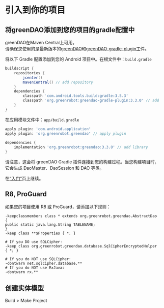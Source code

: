 # 引入到你的项目

## 将greenDAO添加到您的项目的gradle配置中

greenDAO在Maven Central上可用。  
请确保您使用的是最新版本的[greenDAO](https://search.maven.org/search?q=g:org.greenrobot%20AND%20a:greendao)和[greenDAO-gradle-plugin](https://search.maven.org/search?q=g:org.greenrobot%20AND%20a:greendao-gradle-plugin)工件。

将以下 Gradle 配置添加到您的 Android 项目中。在根文件中：`build.gradle`

```groovy
buildscript {
    repositories {
        jcenter()
        mavenCentral() // add repository
    }
    dependencies {
        classpath 'com.android.tools.build:gradle:3.5.3'
        classpath 'org.greenrobot:greendao-gradle-plugin:3.3.0' // add plugin
    }
}
```

在应用模块文件中：`app/build.gradle`

```groovy
apply plugin: 'com.android.application'
apply plugin: 'org.greenrobot.greendao' // apply plugin
 
dependencies {
    implementation 'org.greenrobot:greendao:3.3.0' // add library
}
```

请注意，这会将 greenDAO Gradle 插件连接到您的构建过程。当您构建项目时，它会生成 DaoMaster、DaoSession 和 DAO 等类。

在[“入门”](https://greenrobot.org/greendao/documentation/how-to-get-started/)页上继续。

## R8, ProGuard

如果您的项目使用 R8 或 ProGuard，请添加以下规则：

```shell
-keepclassmembers class * extends org.greenrobot.greendao.AbstractDao {
public static java.lang.String TABLENAME;
}
-keep class **$Properties { *; }

# If you DO use SQLCipher:
-keep class org.greenrobot.greendao.database.SqlCipherEncryptedHelper { *; }

# If you do NOT use SQLCipher:
-dontwarn net.sqlcipher.database.**
# If you do NOT use RxJava:
-dontwarn rx.**
```

## 创建实体模型

Build > Make Project
